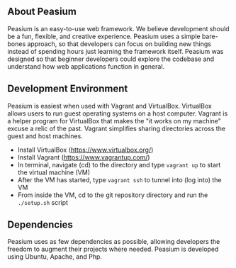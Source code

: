 ## About Peasium

Peasium is an easy-to-use web framework. We believe development should be a fun, flexible, and creative experience. Peasium uses a simple bare-bones approach, so that developers can focus on building new things instead of spending hours just learning the framework itself. Peasium was designed so that beginner developers could explore the codebase and understand how web applications function in general.

## Development Environment

Peasium is easiest when used with Vagrant and VirtualBox. VirtualBox allows users to run guest operating systems on a host computer. Vagrant is a helper program for VirtualBox that makes the "it works on my machine" excuse a relic of the past. Vagrant simplifies sharing directories across the guest and host machines.

* Install VirtualBox (https://www.virtualbox.org/)
* Install Vagrant (https://www.vagrantup.com/)
* In terminal, navigate (cd) to the directory and type `vagrant up` to start the virtual machine (VM)
* After the VM has started, type `vagrant ssh` to tunnel into (log into) the VM
* From inside the VM, cd to the git repository directory and run the `./setup.sh` script

## Dependencies

Peasium uses as few dependencies as possible, allowing developers the freedom to augment their projects where needed. Peasium is developed using Ubuntu, Apache, and Php.
